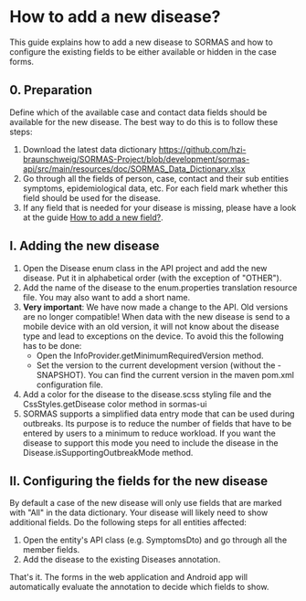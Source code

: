 # How to add a new disease?

This guide explains how to add a new disease to SORMAS and how to configure the existing fields to be either available or hidden in the case forms.

## 0. Preparation

Define which of the available case and contact data fields should be available for the new disease.
The best way to do this is to follow these steps:

1. Download the latest data dictionary https://github.com/hzi-braunschweig/SORMAS-Project/blob/development/sormas-api/src/main/resources/doc/SORMAS_Data_Dictionary.xlsx
2. Go through all the fields of person, case, contact and their sub entities symptoms, epidemiological data, etc.
   For each field mark whether this field should be used for the disease.
3. If any field that is needed for your disease is missing, please have a look at the guide [How to add a new field?](GUIDE_ADD_NEW_FIELD.md).
   
## I. Adding the new disease

1. Open the Disease enum class in the API project and add the new disease. Put it in alphabetical order (with the exception of "OTHER").
2. Add the name of the disease to the enum.properties translation resource file. You may also want to add a short name.
3. **Very important**: We have now made a change to the API. Old versions are no longer compatible!
   When data with the new disease is send to a mobile device with an old version, it will not know about the disease type and lead to exceptions on the device.
   To avoid this the following has to be done:
   * Open the InfoProvider.getMinimumRequiredVersion method.
   * Set the version to the current development version (without the -SNAPSHOT). You can find the current version in the maven pom.xml configuration file.
4. Add a color for the disease to the disease.scss styling file and the CssStyles.getDisease color method in sormas-ui
5. SORMAS supports a simplified data entry mode that can be used during outbreaks.
   Its purpose is to reduce the number of fields that have to be entered by users to a minimum to reduce workload.
   If you want the disease to support this mode you need to include the disease in the Disease.isSupportingOutbreakMode method.

## II. Configuring the fields for the new disease

By default a case of the new disease will only use fields that are marked with "All" in the data dictionary.
Your disease will likely need to show additional fields. Do the following steps for all entities affected:

1. Open the entity's API class (e.g. SymptomsDto) and go through all the member fields.
2. Add the disease to the existing Diseases annotation.

That's it. The forms in the web application and Android app will automatically evaluate the annotation to decide which fields to show.

